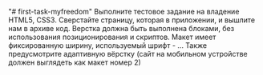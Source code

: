 "# first-task-myfreedom" 
Выполните тестовое задание на владение HTML5, CSS3. 
Сверстайте страницу, которая в приложении, и вышлите нам в архиве код. 
Верстка должна быть выполнена блоками, без использования позиционирования и скриптов. Макет имеет фиксированную ширину, используемый шрифт -  ...
Также предусмотрите адаптивную вёрстку (сайт на мобильном устройстве должен выглядеть как макет номер 2)
